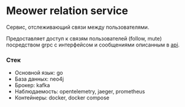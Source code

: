# Meower relation service

Cервис, отслеживающий связи между пользователями.

Предоставляет доступ к связям пользователей (follow, mute) посредством grpc c интерфейсом и сообщениями описанным в [api](https://github.com/Karzoug/meower-api/tree/main/proto/relation).

### Стек
- Основной язык: go
- База данных: neo4j
- Брокер: kafka
- Наблюдаемость: opentelemetry, jaeger, prometheus
- Контейнеры: docker, docker compose